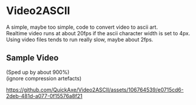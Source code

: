 # Video2ASCII
A simple, maybe too simple, code to convert video to ascii art. <br />
Realtime video runs at about 20fps if the ascii character width is set to 4px. <br />
Using video files tends to run really slow, maybe about 2fps.

## Sample Video
(Sped up by about 900%)<br> 
(ignore compression artefacts)



https://github.com/QuickAxe/Video2ASCII/assets/106764539/e0715cd6-2deb-481d-a077-0f15576a8f21

